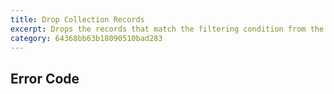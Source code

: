 ```yaml
---
title: Drop Collection Records
excerpt: Drops the records that match the filtering condition from the specified collection.
category: 64368bb63b18090510bad283
---
```


## Error Code
